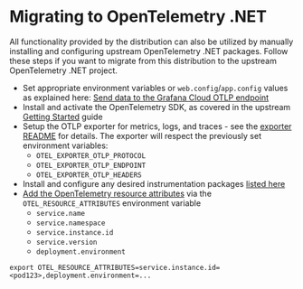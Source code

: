 # Migrating to OpenTelemetry .NET

All functionality provided by the distribution can also be utilized by manually
installing and configuring upstream OpenTelemetry .NET packages. Follow these
steps if you want to migrate from this distribution to the upstream
OpenTelemetry .NET project.

- Set appropriate environment variables or `web.config`/`app.config` values as
explained here: [Send data to the Grafana Cloud OTLP endpoint][publish-otlp]
- Install and activate the OpenTelemetry SDK,
as covered in the upstream [Getting Started][getting-started] guide
- Setup the OTLP exporter for metrics, logs, and traces - see the
[exporter README][exporter-readme] for details. The exporter will respect the
previously set environment variables:
  - `OTEL_EXPORTER_OTLP_PROTOCOL`
  - `OTEL_EXPORTER_OTLP_ENDPOINT`
  - `OTEL_EXPORTER_OTLP_HEADERS`
- Install and configure any desired instrumentation packages
  [listed here](./supported-instrumentations.md)
- [Add the OpenTelemetry resource attributes][resource-attributes]
via the `OTEL_RESOURCE_ATTRIBUTES` environment variable
  - `service.name`
  - `service.namespace`
  - `service.instance.id`
  - `service.version`
  - `deployment.environment`

```shell
export OTEL_RESOURCE_ATTRIBUTES=service.instance.id=<pod123>,deployment.environment=...
```

[exporter-readme]: https://github.com/open-telemetry/opentelemetry-dotnet/blob/main/src/OpenTelemetry.Exporter.OpenTelemetryProtocol/README.md
[getting-started]: https://github.com/open-telemetry/opentelemetry-dotnet#getting-started
[publish-otlp]: https://grafana.com/docs/grafana-cloud/send-data/otlp/send-data-otlp/#quickstart-architecture
[resource-attributes]: https://grafana.com/docs/grafana-cloud/monitor-applications/application-observability/instrument/resource-attributes/
